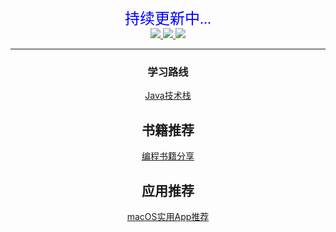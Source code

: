<center><font face="微软雅黑" color=blue size=5>持续更新中...</font>



<center><a href="https://mp.weixin.qq.com/s/l6X7doO8dq81BIdBMsBsCA">     <img border="0" src="https://img.shields.io/badge/公众号-我爱分享君-green"/></a><a href="https://lishaojie1993.gitee.io">     <img border="0" src="https://img.shields.io/badge/博客-睡到自然醒-red"/></a><a href="https://space.bilibili.com/476834809">     <img border="0" src="https://img.shields.io/badge/哔哩哔哩-爱喝牛奶的方雪冷少-9cf"/></a>



------

### 学习路线

[Java技术栈](https://lishaojie1993.gitee.io/demo/Spring.png)

## 书籍推荐

[编程书籍分享](https://mp.weixin.qq.com/s/KtjnR_5ePJvXzciydEyDNA)

## 应用推荐

[macOS实用App推荐](https://mp.weixin.qq.com/s/hPqTcu-UjFG6yEeIbcSMGg)